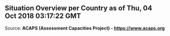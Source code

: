 ## Situation Overview per Country as of Thu, 04 Oct 2018 03:17:22 GMT

Source: **ACAPS (Assessment Capacities Project) - https://www.acaps.org**